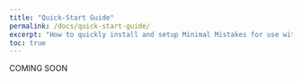 ```yaml
---
title: "Quick-Start Guide"
permalink: /docs/quick-start-guide/
excerpt: "How to quickly install and setup Minimal Mistakes for use with GitHub Pages."
toc: true
---
```


COMING SOON